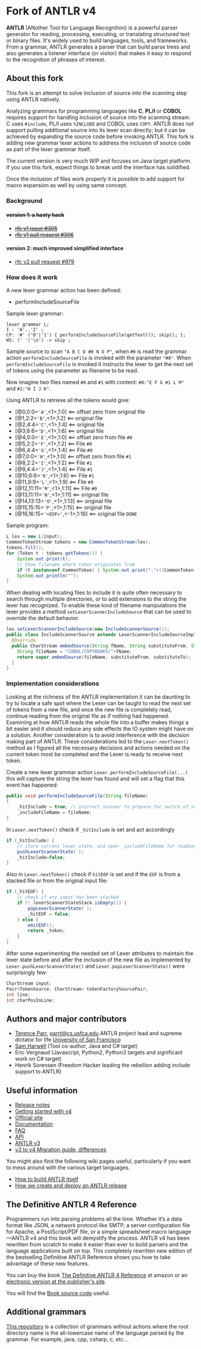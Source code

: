 # Fork of ANTLR v4

**ANTLR** (ANother Tool for Language Recognition) is a powerful parser generator for reading, processing, executing, or translating structured text or binary files. It's widely used to build languages, tools, and frameworks. From a grammar, ANTLR generates a parser that can build parse trees and also generates a listener interface (or visitor) that makes it easy to respond to the recognition of phrases of interest.

## About this fork

This fork is an attempt to solve inclusion of source into the scanning step using ANTLR natively.

Analyzing grammars for programming languages like **C**, **PL/I** or **COBOL** requires support for handling inclusion of source into the scanning stream. C uses `#include`, PL/I uses `%INCLUDE` and COBOL uses `COPY`.
ANTLR does not support pulling additional source into its lexer scan directly; but it can be achieved by expanding the source code 
before invoking ANTLR. This fork is adding new grammar lexer actions to address the inclusion of source code as part of the lexer grammar itself. 

The current version is very much WIP and focuses on Java target platform. If you use this fork, expect things to break until the interface has solidified. 

Once the inclusion of files work properly it is possible to add support for macro expansion as well by using same concept.

### Background
#### ~~version 1: a hasty hack~~
* ~~[rfc v1 issue #305](https://github.com/antlr/antlr4/issues/305)~~
* ~~[rfc v1 pull request #306](https://github.com/antlr/antlr4/pull/306)~~

#### version 2: much improved simplified interface
* [rfc v2 pull request #979](https://github.com/antlr/antlr4/pull/979)

### How does it work

A new lexer grammar action has been defined:

* performIncludeSourceFile

Sample lexer grammar:

```antlr
lexer grammar L;
I : 'A'..'Z' ;
CP: '#' ('0'|'1') { performIncludeSourceFile(getText()); skip(); };
WS: (' '|'\n') -> skip ;
```

Sample source to scan `"A B C D #0 N O P"`, when `#0` is read the grammar action `performIncludeSourceFile` is invoked with the parameter `"#0"`. When `performIncludeSourceFile` is invoked it instructs the lexer to get the next set of tokens using the parameter as filename to be read.

Now imagine two files named `#0` and `#1` with content: `#0:"E F G #1 L M"` and `#1:"H I J K"`. 

Using ANTLR to retrieve all the tokens would give:

- [@0,0:0=`'A'`,<1>,1:0] <== offset zero from original file
- [@1,2:2=`'B'`,<1>,1:2] <== original file
- [@2,4:4=`'C'`,<1>,1:4] <== original file
- [@3,6:6=`'D'`,<1>,1:6] <== original file
- [@4,0:0=`'E'`,<1>,1:0] <== offset zero from file `#0`
- [@5,2:2=`'F'`,<1>,1:2] <== File `#0`
- [@6,4:4=`'G'`,<1>,1:4] <== File `#0`
- [@7,0:0=`'H'`,<1>,1:0] <== offset zero from file `#1`
- [@8,2:2=`'I'`,<1>,1:2] <== File `#1`
- [@9,4:4=`'J'`,<1>,1:4] <== File `#1`
- [@10,6:6=`'K'`,<1>,1:6] <== File `#1`
- [@11,9:9=`'L'`,<1>,1:9] <== File `#0`
- [@12,11:11=`'M'`,<1>,1:11] <== File `#0`
- [@13,11:11=`'N'`,<1>,1:11] <== original file
- [@14,13:13=`'O'`,<1>,1:13] <== original file
- [@15,15:15=`'P'`,<1>,1:15] <== original file
- [@16,16:15=`'<EOF>'`,<-1>,1:16] <== original file `DONE`

Sample program:
```java
L lex = new L(input);
CommonTokenStream tokens = new CommonTokenStream(lex);
tokens.fill();
for (Token t : tokens.getTokens()) {
    System.out.print(t);
    // Show filename where token originates from
    if (t instanceof CommonToken) { System.out.print(","+((CommonToken)t).getInputStream().getSourceName()); }
    System.out.println("");
}
```

When dealing with locating files to include it is quite often necessary to search through multiple directories, or to add extensions to the string the lexer has recognized. To enable these kind of filename manipulations the lexer provides a method `setLexerScannerIncludeSource` that can be used to override the default behavior.

```java 
lex.setLexerScannerIncludeSource(new IncludeScannerSource());
public class IncludeScannerSource extends LexerScannerIncludeSourceImpl implements LexerScannerIncludeSource {
  @Override
  public CharStream embedSource(String fName, String substituteFrom, String substituteTo) {
    String fileName = "COBOL/COPYBOOKS/"+fName;
    return super.embedSource(fileName, substituteFrom, substituteTo);
  }
}
```

### Implementation considerations
Looking at the richness of the ANTLR implementation it can be daunting to try to locate a safe spot where the Lexer can be taught to read the next set of tokens from a new file, and once the new file is completely read, continue reading from the original file as if nothing had happened. Examining at how ANTLR reads the whole file into a buffer makes things a bit easier and it should reduce any side effects the IO system might have on a solution. Another consideration is to avoid interference with the decision making part of ANTLR. These considerations led to the `Lexer.nextToken()` method as I figured all the necessary decisions and actions needed on the current token most be completed and the Lexer is ready to receive next token. 

Create a new lexer grammar action `Lexer.performIncludeSourceFile(...)` this will capture the string the lexer has found and will set a flag that this event has happened:
```java
public void performIncludeSourceFile(String fileName)
{ 
    _hitInclude = true; // instruct scanner to prepare for switch of scan source
    _includeFileName = fileName;
}
```


In `Lexer.nextToken()` check if `_hitInclude` is set and act accordingly
```java
if (_hitInclude) {
    // store current lexer state, and open _includeFileName for reading.
    pushLexerScannerState( );
    _hitInclude=false;                  
}
```                 

Also in `Lexer.nextToken()` check if `hitEOF` is set and if the `EOF` is from a stacked file or from the original input file:
```java
if (_hitEOF) {
    // check if any input has been stacked
    if (!_lexerScannerStateStack.isEmpty()) {
        popLexerScannerState( );
        _hitEOF = false;
    } else {
        emitEOF();
        return _token;
    }
}
```

After some experimenting the needed set of Lexer attributes to maintain the lexer state before and after the inclusion of the new file as implemented by `Lexer.pushLexerScannerState()` and `Lexer.popLexerScannerState()` were surprisingly few:
```java
CharStream input;
Pair<TokenSource, CharStream> tokenFactorySourcePair;
int line;
int charPosInLine;
``` 

## Authors and major contributors

* [Terence Parr](http://www.cs.usfca.edu/~parrt/), parrt@cs.usfca.edu
ANTLR project lead and supreme dictator for life
[University of San Francisco](http://www.usfca.edu/)
* [Sam Harwell](http://tunnelvisionlabs.com/) (Tool co-author, Java and C# target)
* Eric Vergnaud (Javascript, Python2, Python3 targets and significant work on C# target)
* Henrik Sorensen (Freedom Hacker leading the rebellion adding include support to ANTLR)

## Useful information

* [Release notes](https://github.com/antlr/antlr4/releases)
* [Getting started with v4](https://theantlrguy.atlassian.net/wiki/display/ANTLR4/Getting+Started+with+ANTLR+v4)
* [Official site](http://www.antlr.org/)
* [Documentation](https://theantlrguy.atlassian.net/wiki/display/ANTLR4/ANTLR+4+Documentation)
* [FAQ](https://theantlrguy.atlassian.net/wiki/display/ANTLR4/ANTLR+v4+FAQ)
* [API](http://www.antlr.org/api/Java/index.html)
* [ANTLR v3](http://www.antlr3.org/)
* [v3 to v4 Migration guide, differences](https://theantlrguy.atlassian.net/wiki/pages/viewpage.action?pageId=1900596)

You might also find the following wiki pages useful, particularly if you want to mess around with the various target languages.
 
* [How to build ANTLR itself](https://github.com/antlr/antlr4/wiki/How-to-build-ANTLR-itself)
* [How we create and deploy an ANTLR release](https://github.com/antlr/antlr4/wiki/Cutting-an-ANTLR-4-release)

## The Definitive ANTLR 4 Reference

Programmers run into parsing problems all the time. Whether it’s a data format like JSON, a network protocol like SMTP, a server configuration file for Apache, a PostScript/PDF file, or a simple spreadsheet macro language—ANTLR v4 and this book will demystify the process. ANTLR v4 has been rewritten from scratch to make it easier than ever to build parsers and the language applications built on top. This completely rewritten new edition of the bestselling Definitive ANTLR Reference shows you how to take advantage of these new features.

You can buy the book [The Definitive ANTLR 4 Reference](http://amzn.com/1934356999) at amazon or an [electronic version at the publisher's site](https://pragprog.com/book/tpantlr2/the-definitive-antlr-4-reference).

You will find the [Book source code](http://pragprog.com/titles/tpantlr2/source_code) useful.


## Additional grammars
[This repository](https://github.com/antlr/grammars-v4) is a collection of grammars without actions where the
root directory name is the all-lowercase name of the language parsed
by the grammar. For example, java, cpp, csharp, c, etc...
